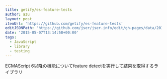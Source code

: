 ```yaml
---
title: getify/es-feature-tests
author: azu
layout: post
itemUrl: 'https://github.com/getify/es-feature-tests'
editJSONPath: 'https://github.com/jser/jser.info/edit/gh-pages/data/2015/05/index.json'
date: '2015-05-07T13:14:58+00:00'
tags:
  - JavaScript
  - library
  - testing
---
```

ECMAScript 6以降の機能についてfeature detectを実行して結果を取得するライブラリ
